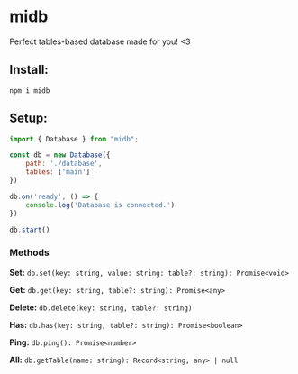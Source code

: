 # midb
Perfect tables-based database made for you! <3

## Install:
```
npm i midb
```

## Setup:
```js
import { Database } from "midb";

const db = new Database({
    path: './database',
    tables: ['main']
})

db.on('ready', () => {
    console.log('Database is connected.')
})

db.start()
```

### Methods
**Set:** `db.set(key: string, value: string: table?: string): Promise<void>`

**Get:** `db.get(key: string, table?: string): Promise<any>`

**Delete:** `db.delete(key: string, table?: string)`

**Has:** `db.has(key: string, table?: string): Promise<boolean>`

**Ping:** `db.ping(): Promise<number>`

**All:** `db.getTable(name: string): Record<string, any> | null`
